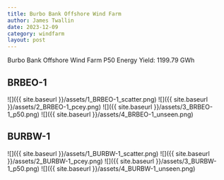 ```yaml
---
title: Burbo Bank Offshore Wind Farm
author: James Twallin
date: 2023-12-09
category: windfarm
layout: post
---
```

Burbo Bank Offshore Wind Farm P50 Energy Yield: 1199.79 GWh

BRBEO-1
-------------
![]({{ site.baseurl }}/assets/1_BRBEO-1_scatter.png)
![]({{ site.baseurl }}/assets/2_BRBEO-1_pcey.png)
![]({{ site.baseurl }}/assets/3_BRBEO-1_p50.png)
![]({{ site.baseurl }}/assets/4_BRBEO-1_unseen.png)

BURBW-1
-------------
![]({{ site.baseurl }}/assets/1_BURBW-1_scatter.png)
![]({{ site.baseurl }}/assets/2_BURBW-1_pcey.png)
![]({{ site.baseurl }}/assets/3_BURBW-1_p50.png)
![]({{ site.baseurl }}/assets/4_BURBW-1_unseen.png)

